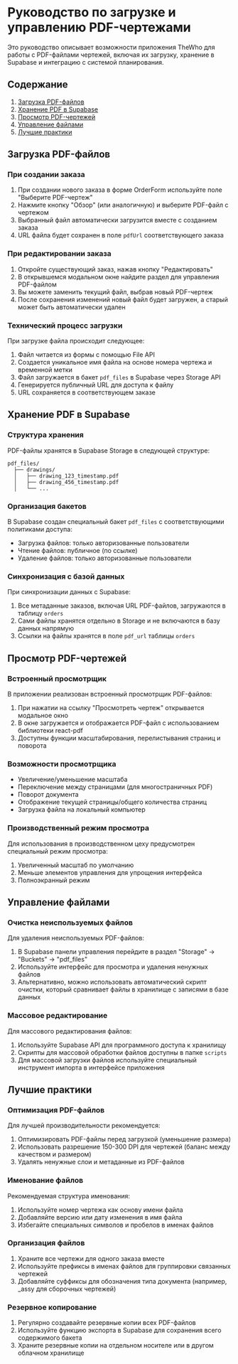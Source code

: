 # Руководство по загрузке и управлению PDF-чертежами

Это руководство описывает возможности приложения TheWho для работы с PDF-файлами чертежей, включая их загрузку, хранение в Supabase и интеграцию с системой планирования.

## Содержание
1. [Загрузка PDF-файлов](#загрузка-pdf-файлов)
2. [Хранение PDF в Supabase](#хранение-pdf-в-supabase)
3. [Просмотр PDF-чертежей](#просмотр-pdf-чертежей)
4. [Управление файлами](#управление-файлами)
5. [Лучшие практики](#лучшие-практики)

## Загрузка PDF-файлов

### При создании заказа

1. При создании нового заказа в форме OrderForm используйте поле "Выберите PDF-чертеж"
2. Нажмите кнопку "Обзор" (или аналогичную) и выберите PDF-файл с чертежом
3. Выбранный файл автоматически загрузится вместе с созданием заказа
4. URL файла будет сохранен в поле `pdfUrl` соответствующего заказа

### При редактировании заказа

1. Откройте существующий заказ, нажав кнопку "Редактировать"
2. В открывшемся модальном окне найдите раздел для управления PDF-файлом
3. Вы можете заменить текущий файл, выбрав новый PDF-чертеж
4. После сохранения изменений новый файл будет загружен, а старый может быть автоматически удален

### Технический процесс загрузки

При загрузке файла происходит следующее:

1. Файл читается из формы с помощью File API
2. Создается уникальное имя файла на основе номера чертежа и временной метки
3. Файл загружается в бакет `pdf_files` в Supabase через Storage API
4. Генерируется публичный URL для доступа к файлу
5. URL сохраняется в соответствующем заказе

## Хранение PDF в Supabase

### Структура хранения

PDF-файлы хранятся в Supabase Storage в следующей структуре:
```
pdf_files/
  ├── drawings/
  │   ├── drawing_123_timestamp.pdf
  │   ├── drawing_456_timestamp.pdf
  │   └── ...
```

### Организация бакетов

В Supabase создан специальный бакет `pdf_files` с соответствующими политиками доступа:
- Загрузка файлов: только авторизованные пользователи
- Чтение файлов: публичное (по ссылке)
- Удаление файлов: только авторизованные пользователи

### Синхронизация с базой данных

При синхронизации данных с Supabase:
1. Все метаданные заказов, включая URL PDF-файлов, загружаются в таблицу `orders`
2. Сами файлы хранятся отдельно в Storage и не включаются в базу данных напрямую
3. Ссылки на файлы хранятся в поле `pdf_url` таблицы `orders`

## Просмотр PDF-чертежей

### Встроенный просмотрщик

В приложении реализован встроенный просмотрщик PDF-файлов:
1. При нажатии на ссылку "Просмотреть чертеж" открывается модальное окно
2. В окне загружается и отображается PDF-файл с использованием библиотеки react-pdf
3. Доступны функции масштабирования, перелистывания страниц и поворота

### Возможности просмотрщика

- Увеличение/уменьшение масштаба
- Переключение между страницами (для многостраничных PDF)
- Поворот документа
- Отображение текущей страницы/общего количества страниц
- Загрузка файла на локальный компьютер

### Производственный режим просмотра

Для использования в производственном цеху предусмотрен специальный режим просмотра:
1. Увеличенный масштаб по умолчанию
2. Меньше элементов управления для упрощения интерфейса
3. Полноэкранный режим

## Управление файлами

### Очистка неиспользуемых файлов

Для удаления неиспользуемых PDF-файлов:
1. В Supabase панели управления перейдите в раздел "Storage" -> "Buckets" -> "pdf_files"
2. Используйте интерфейс для просмотра и удаления ненужных файлов
3. Альтернативно, можно использовать автоматический скрипт очистки, который сравнивает файлы в хранилище с записями в базе данных

### Массовое редактирование

Для массового редактирования файлов:
1. Используйте Supabase API для программного доступа к хранилищу
2. Скрипты для массовой обработки файлов доступны в папке `scripts`
3. Для массовой загрузки файлов используйте специальный инструмент импорта в интерфейсе приложения

## Лучшие практики

### Оптимизация PDF-файлов

Для лучшей производительности рекомендуется:
1. Оптимизировать PDF-файлы перед загрузкой (уменьшение размера)
2. Использовать разрешение 150-300 DPI для чертежей (баланс между качеством и размером)
3. Удалять ненужные слои и метаданные из PDF-файлов

### Именование файлов

Рекомендуемая структура именования:
1. Используйте номер чертежа как основу имени файла
2. Добавляйте версию или дату изменения в имя файла
3. Избегайте специальных символов и пробелов в именах файлов

### Организация файлов

1. Храните все чертежи для одного заказа вместе
2. Используйте префиксы в именах файлов для группировки связанных чертежей
3. Добавляйте суффиксы для обозначения типа документа (например, _assy для сборочных чертежей)

### Резервное копирование

1. Регулярно создавайте резервные копии всех PDF-файлов
2. Используйте функцию экспорта в Supabase для сохранения всего содержимого бакета
3. Храните резервные копии на отдельном носителе или в другом облачном хранилище
